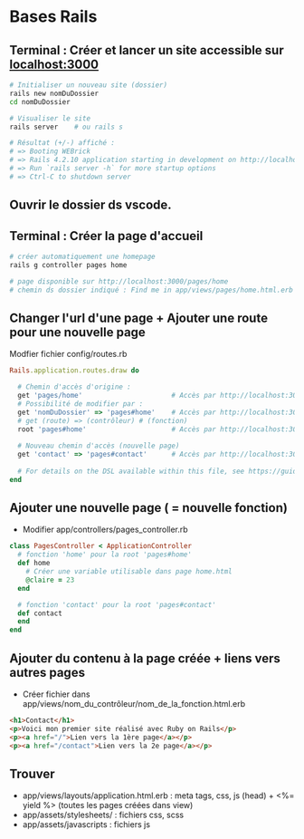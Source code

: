 # Bases Rails
## Terminal : Créer et lancer un site accessible sur [localhost:3000](http://localhost:3000)
```bash
# Initialiser un nouveau site (dossier)
rails new nomDuDossier
cd nomDuDossier

# Visualiser le site
rails server    # ou rails s

# Résultat (+/-) affiché :
# => Booting WEBrick
# => Rails 4.2.10 application starting in development on http://localhost:3000
# => Run `rails server -h` for more startup options
# => Ctrl-C to shutdown server
```
## Ouvrir le dossier ds vscode.
## Terminal : Créer la page d'accueil
```bash
# créer automatiquement une homepage 
rails g controller pages home

# page disponible sur http://localhost:3000/pages/home
# chemin ds dossier indiqué : Find me in app/views/pages/home.html.erb
```
## Changer l'url d'une page + Ajouter une route pour une nouvelle page
Modfier fichier config/routes.rb
```ruby
Rails.application.routes.draw do

  # Chemin d'accès d'origine :
  get 'pages/home'                      # Accès par http://localhost:3000/pages/home
  # Possibilité de modifier par :
  get 'nomDuDossier' => 'pages#home'    # Accès par http://localhost:3000/nomDuDossier
  # get (route) => (contrôleur) # (fonction)
  root 'pages#home'                     # Accès par http://localhost:3000/
  
  # Nouveau chemin d'accès (nouvelle page)
  get 'contact' => 'pages#contact'      # Accès par http://localhost:3000/contact
  
  # For details on the DSL available within this file, see https://guides.rubyonrails.org/routing.html
end
```

## Ajouter une nouvelle page ( = nouvelle fonction)
- Modifier app/controllers/pages_controller.rb

```ruby
class PagesController < ApplicationController
  # fonction 'home' pour la root 'pages#home' 
  def home
    # Créer une variable utilisable dans page home.html
    @claire = 23
  end

  # fonction 'contact' pour la root 'pages#contact' 
  def contact
  end
end
```

## Ajouter du contenu à la page créée + liens vers autres pages
- Créer fichier dans app/views/nom_du_contrôleur/nom_de_la_fonction.html.erb
```html
<h1>Contact</h1>
<p>Voici mon premier site réalisé avec Ruby on Rails</p>
<p><a href="/">Lien vers la 1ère page</a></p>
<p><a href="/contact">Lien vers la 2e page</a></p>
```

## Trouver
- app/views/layouts/application.html.erb : meta tags, css, js (head) + <%= yield %> (toutes les pages créées dans view)
- app/assets/stylesheets/ : fichiers css, scss
- app/assets/javascripts : fichiers js
